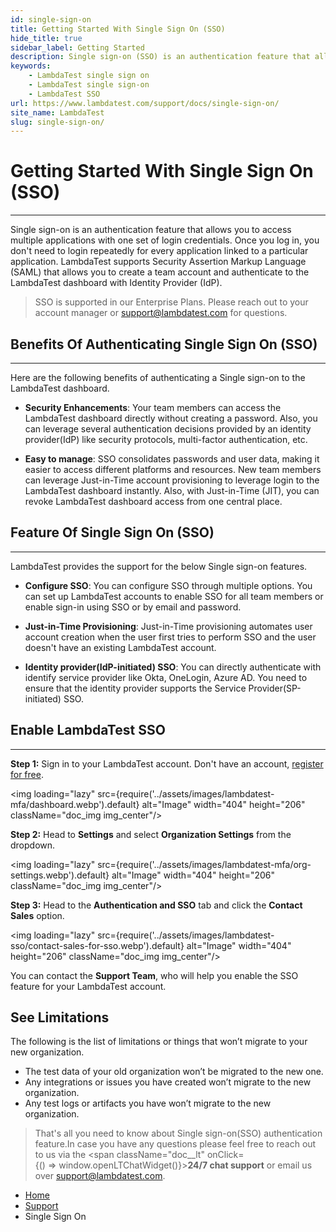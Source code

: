 ```yaml
---
id: single-sign-on
title: Getting Started With Single Sign On (SSO)
hide_title: true
sidebar_label: Getting Started
description: Single sign-on (SSO) is an authentication feature that allows users to authenticate and access to LambdaTest through an identity provider (IdP).  
keywords:
    - LambdaTest single sign on
    - LambdaTest single sign-on
    - LambdaTest SSO
url: https://www.lambdatest.com/support/docs/single-sign-on/
site_name: LambdaTest
slug: single-sign-on/
---
```


<script type="application/ld+json"
      dangerouslySetInnerHTML={{ __html: JSON.stringify({
       "@context": "https://schema.org",
        "@type": "BreadcrumbList",
        "itemListElement": [{
          "@type": "ListItem",
          "position": 1,
          "name": "LambdaTest",
          "item": "https://www.lambdatest.com"
        },{
          "@type": "ListItem",
          "position": 2,
          "name": "Support",
          "item": "https://www.lambdatest.com/support/docs/"
        },{
          "@type": "ListItem",
          "position": 3,
          "name": "Single Sign On",
          "item": "https://www.lambdatest.com/support/docs/single-sign-on/"
        }]
      })
    }}
></script>




# Getting Started With Single Sign On (SSO)

* * *

Single sign-on is an authentication feature that allows you to access multiple applications with one set of login credentials. Once you log in, you don't need to login repeatedly for every application linked to a particular application. LambdaTest supports Security Assertion Markup Language (SAML) that allows you to create a team account and authenticate to the LambdaTest dashboard with Identity Provider (IdP).

> SSO is supported in our Enterprise Plans. Please reach out to your account manager or [support@lambdatest.com](mailto:support@lambdatest.com) for questions.

## Benefits Of Authenticating Single Sign On (SSO)

* * *

Here are the following benefits of authenticating a Single sign-on to the LambdaTest dashboard.

*   **Security Enhancements**: Your team members can access the LambdaTest dashboard directly without creating a password. Also, you can leverage several authentication decisions provided by an identity provider(IdP) like security protocols, multi-factor authentication, etc.

*   **Easy to manage**: SSO consolidates passwords and user data, making it easier to access different platforms and resources. New team members can leverage Just-in-Time account provisioning to leverage login to the LambdaTest dashboard instantly. Also, with Just-in-Time (JIT), you can revoke LambdaTest dashboard access from one central place.

## Feature Of Single Sign On (SSO)

* * *

LambdaTest provides the support for the below Single sign-on features.

*   **Configure SSO**: You can configure SSO through multiple options. You can set up LambdaTest accounts to enable SSO for all team members or enable sign-in using SSO or by email and password.

*   **Just-in-Time Provisioning**: Just-in-Time provisioning automates user account creation when the user first tries to perform SSO and the user doesn't have an existing LambdaTest account.

*   **Identity provider(IdP-initiated) SSO**: You can directly authenticate with identify service provider like Okta, OneLogin, Azure AD. You need to ensure that the identity provider supports the Service Provider(SP-initiated) SSO.

## Enable LambdaTest SSO
***

**Step 1:** Sign in to your LambdaTest account. Don't have an account, [register for free](https://accounts.lambdatest.com/register).

<img loading="lazy" src={require('../assets/images/lambdatest-mfa/dashboard.webp').default} alt="Image" width="404" height="206"  className="doc_img img_center"/><br/>

**Step 2:**  Head to **Settings** and select **Organization Settings** from the dropdown.

<img loading="lazy" src={require('../assets/images/lambdatest-mfa/org-settings.webp').default} alt="Image" width="404" height="206"  className="doc_img img_center"/><br/>

**Step 3:**  Head to the **Authentication and SSO** tab and click the **Contact Sales** option.

<img loading="lazy" src={require('../assets/images/lambdatest-sso/contact-sales-for-sso.webp').default} alt="Image" width="404" height="206"  className="doc_img img_center"/><br/>

You can contact the **Support Team**, who will help you enable the SSO feature for your LambdaTest account. 

## See Limitations 

The following is the list of limitations or things that won’t migrate to your new organization.

* The test data of your old organization won’t be migrated to the new one. 
* Any integrations or issues you have created won’t migrate to the new organization.
* Any test logs or artifacts you have won’t migrate to the new organization.


> That's all you need to know about Single sign-on(SSO) authentication feature.In case you have any questions please feel free to reach out to us via the <span className="doc__lt" onClick={() => window.openLTChatWidget()}>**24/7 chat support**</span> or email us over [support@lambdatest.com](mailto:support@lambdatest.com).


<nav aria-label="breadcrumbs">
  <ul className="breadcrumbs">
    <li className="breadcrumbs__item">
      <a className="breadcrumbs__link" href="https://www.lambdatest.com">
        Home
      </a>
    </li>
    <li className="breadcrumbs__item">
      <a className="breadcrumbs__link" target="_self" href="https://www.lambdatest.com/support/docs/">
        Support
      </a>
    </li>
    <li className="breadcrumbs__item breadcrumbs__item--active">
      <span className="breadcrumbs__link">
        Single Sign On
      </span>
    </li>
  </ul>
</nav>